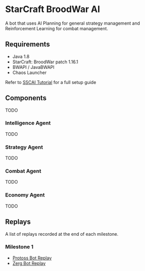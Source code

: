 # StarCraft BroodWar AI
A bot that uses AI Planning for general strategy management and Reinforcement Learning for combat management.

## Requirements
 - Java 1.8
 - StarCraft: BroodWar patch 1.16.1
 - BWAPI / JavaBWAPI
 - Chaos Launcher
 
Refer to [SSCAI Tutorial](https://sscaitournament.com/index.php?action=tutorial) for a full setup guide

## Components
TODO

### Intelligence Agent
TODO

### Strategy Agent
TODO

### Combat Agent
TODO

### Economy Agent
TODO


## Replays
A list of replays recorded at the end of each milestone.

### Milestone 1
 - [Protoss Bot Replay](https://www.youtube.com)
 - [Zerg Bot Replay](https://wwwu.youtube.com)